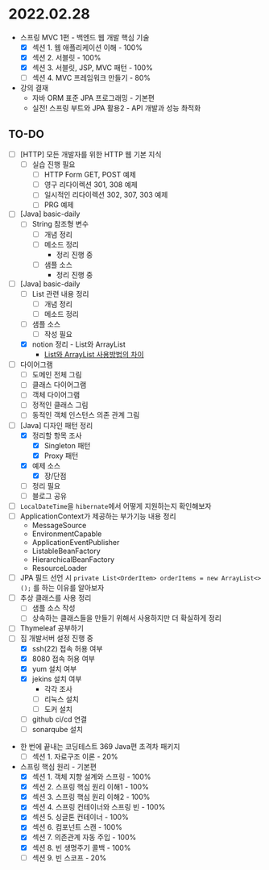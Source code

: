 # 2022.02.28

- 스프링 MVC 1편 - 백엔드 웹 개발 핵심 기술
	- [x] 섹션 1. 웹 애플리케이션 이해 - 100%
	- [x] 섹션 2. 서블릿 - 100%
	- [X] 섹션 3. 서블릿, JSP, MVC 패턴 - 100%
	- [ ] 섹션 4. MVC 프레임워크 만들기 - 80%
- 강의 결재
	- 자바 ORM 표준 JPA 프로그래밍 - 기본편
	- 실전! 스프링 부트와 JPA 활용2 - API 개발과 성능 촤적화

## TO-DO

- [ ] [HTTP] 모든 개발자를 위한 HTTP 웹 기본 지식
	- [ ] 실습 진행 필요
		- [ ] HTTP Form GET, POST 예제
		- [ ] 영구 리다이렉션 301, 308 예제
		- [ ] 일시적인 리다이렉션 302, 307, 303 예제
		- [ ] PRG 예제
- [ ] [Java] basic-daily
	- [ ] String 참조형 변수
		- [ ] 개념 정리
		- [ ] 메소드 정리
			- 정리 진행 중
		- [ ] 샘플 소스
			- 정리 진행 중
- [ ] [Java] basic-daily
	- [ ] List 관련 내용 정리
		- [ ] 개념 정리
		- [ ] 메소드 정리
	- [ ] 샘플 소스
		- [ ] 작성 필요
	- [x] notion 정리 - List와 ArrayList
		- [List와 ArrayList 사용방법의 차이](https://codeleesh.notion.site/List-ArrayList-62d090443f594aabbc4a6ea0048cb4b4)
- [ ] 다이어그램
	- [ ] 도메인 전체 그림
	- [ ] 클래스 다이어그램
	- [ ] 객체 다이어그램
	- [ ] 정적인 클래스 그림
	- [ ] 동적인 객체 인스턴스 의존 관계 그림
- [ ] [Java] 디자인 패턴 정리
	- [x] 정리할 항목 조사
		- [x] Singleton 패턴
		- [x] Proxy 패턴
	- [x] 예제 소스
		- [x] 장/단점
	- [ ] 정리 필요
	- [ ] 블로그 공유
- [ ] `LocalDateTime`을 `hibernate`에서 어떻게 지원하는지 확인해보자
- [ ] ApplicationContext가 제공하는 부가기능 내용 정리
	- MessageSource
	- EnvironmentCapable
	- ApplicationEventPublisher
	- ListableBeanFactory
	- HierarchicalBeanFactory
	- ResourceLoader
- [ ] JPA 필드 선언 시 `private List<OrderItem> orderItems = new ArrayList<>();` 를 하는 이유를 알아보자
- [ ] 추상 클래스를 사용 정리
	- [ ] 샘플 소스 작성
	- [ ] 상속하는 클래스들을 만들기 위해서 사용하지만 더 확실하게 정리
- [ ] Thymeleaf 공부하기
- [ ] 집 개발서버 설정 진행 중
	- [x] ssh(22) 접속 허용 여부
	- [x] 8080 접속 허용 여부
	- [x] yum 설치 여부
	- [X] jekins 설치 여부
		- 각각 조사
		- [ ] 리눅스 설치
		- [ ] 도커 설치
	- [ ] github ci/cd 연결
	- [ ] sonarqube 설치
- 한 번에 끝내는 코딩테스트 369 Java편 초격차 패키지
	- [ ] 섹션 1. 자료구조 이론 - 20%
- 스프링 핵심 원리 - 기본편
	- [x] 섹션 1. 객체 지향 설계와 스프링 - 100%
	- [x] 섹션 2. 스프링 핵심 원리 이해1 - 100%
	- [x] 섹션 3. 스프링 핵심 원리 이해2 - 100%
	- [X] 섹션 4. 스프링 컨테이너와 스프링 빈 - 100%
	- [X] 섹션 5. 싱글톤 컨테이너 - 100%
	- [X] 섹션 6. 컴포넌트 스캔 - 100%
	- [X] 섹션 7. 의존관계 자동 주입 - 100%
	- [X] 섹션 8. 빈 생명주기 콜백 - 100%
	- [ ] 섹션 9. 빈 스코프 - 20%

